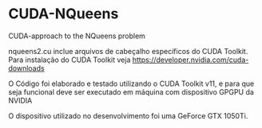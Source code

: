 # CUDA-NQueens
CUDA-approach to the NQueens problem

nqueens2.cu inclue arquivos de cabeçalho específicos do CUDA Toolkit. Para instalação do CUDA Toolkit veja https://developer.nvidia.com/cuda-downloads

O Código foi elaborado e testado utilizando o CUDA Toolkit v11, e para que seja funcional deve ser executado em máquina com dispositivo GPGPU da NVIDIA

O dispositivo utilizado no desenvolvimento foi uma GeForce GTX 1050Ti. 
